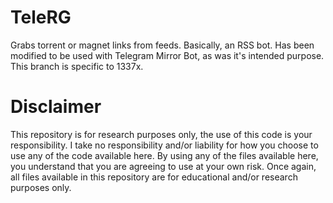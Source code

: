# TeleRG
Grabs torrent or magnet links from feeds. Basically, an RSS bot. Has been modified to be used with Telegram Mirror Bot, as was it's intended purpose.
This branch is specific to 1337x.

# Disclaimer
This repository is for research purposes only, the use of this code is your responsibility.
I take no responsibility and/or liability for how you choose to use any of the code available here. By using any of the files available here, you understand that you are agreeing to use at your own risk. Once again, all files available in this repository are for educational and/or research purposes only.
